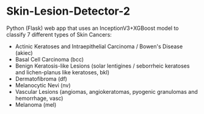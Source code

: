 # Skin-Lesion-Detector-2
Python (Flask) web app that uses an InceptionV3+XGBoost model to classify 7 different types of Skin Cancers:
  - Actinic Keratoses and Intraepithelial Carcinoma / Bowen's Disease (akiec)
  - Basal Cell Carcinoma (bcc)
  -  Benign Keratosis-like Lesions (solar lentigines / seborrheic keratoses and lichen-planus like keratoses, bkl)
  -  Dermatofibroma (df)
  -  Melanocytic Nevi (nv)
  -  Vascular Lesions (angiomas, angiokeratomas, pyogenic granulomas and hemorrhage, vasc)
  -  Melanoma (mel)
